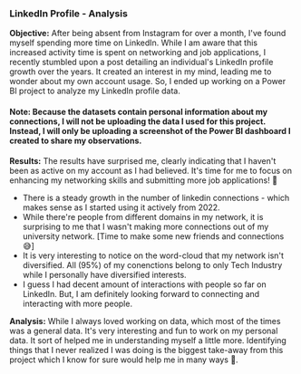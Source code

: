 ### LinkedIn Profile - Analysis

**Objective:**
After being absent from Instagram for over a month, I've found myself spending more time on LinkedIn. While I am aware that this increased activity time is spent on networking and job applications, I recently stumbled upon a post detailing an individual's LinkedIn profile growth over the years. It created an interest in my mind, leading me to wonder about my own account usage. So, I ended up working on a Power BI project to analyze my LinkedIn profile data.

#### Note: Because the datasets contain personal information about my connections, I will not be uploading the data I used for this project. Instead, I will only be uploading a screenshot of the Power BI dashboard I created to share my observations.

**Results:**
The results have surprised me, clearly indicating that I haven't been as active on my account as I had believed. It's time for me to focus on enhancing my networking skills and submitting more job applications! 🥲
  <ul list-style-type: "disc">
    <li>
      There is a steady growth in the number of linkedin connections - which makes sense as I started using it actively from 2022.
    </li>
    <li>
      While there're people from different domains in my network, it is surprising to me that I wasn't making more connections out of my university network. [Time to make some new friends and connections 😅]
    </li>
    <li>
      It is very interesting to notice on the word-cloud that my network isn't diversified. All (95%) of my conenctions belong to only Tech Industry while I personally have diversified interests. 
    </li>
    <li>
      I guess I had decent amount of interactions with people so far on LinkedIn. But, I am definitely looking forward to connecting and interacting with more people.
    </li>
  </ul>

  **Analysis:**
  While I always loved working on data, which most of the times was a general data. It's very interesting and fun to work on my personal data. It sort of helped me in understanding myself a little more. Identifying things that I never realized I was doing is the biggest take-away from this project which I know for sure would help me in many ways 💯.
